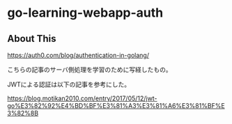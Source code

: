 # go-learning-webapp-auth

## About This

https://auth0.com/blog/authentication-in-golang/

こちらの記事のサーバ側処理を学習のために写経したもの。

JWTによる認証は以下の記事を参考にした。

https://blog.motikan2010.com/entry/2017/05/12/jwt-go%E3%82%92%E4%BD%BF%E3%81%A3%E3%81%A6%E3%81%BF%E3%82%8B

